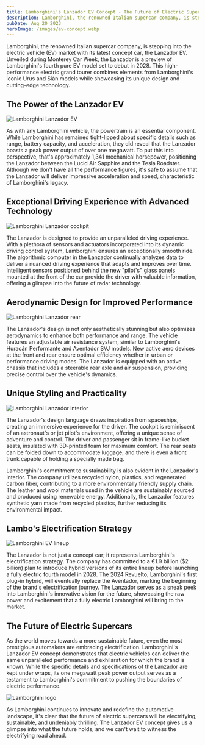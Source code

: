 ```yaml
---
title: Lamborghini's Lanzador EV Concept - The Future of Electric Supercars
description: Lamborghini, the renowned Italian supercar company, is stepping into the electric vehicle (EV) market with its latest concept car, the Lanzador EV. Unveiled during Monterey Car Week, the Lanzador is a preview of Lamborghini's fourth pure EV model set to debut in 2028.
pubDate: Aug 20 2023
heroImage: /images/ev-concept.webp
---
```


Lamborghini, the renowned Italian supercar company, is stepping into the electric vehicle (EV) market with its latest concept car, the Lanzador EV. Unveiled during Monterey Car Week, the Lanzador is a preview of Lamborghini's fourth pure EV model set to debut in 2028. This high-performance electric grand tourer combines elements from Lamborghini's iconic Urus and Sián models while showcasing its unique design and cutting-edge technology.

## The Power of the Lanzador EV

![Lamborghini Lanzador EV](https://cdn.vox-cdn.com/thumbor/JZ6XxZEXLI3wOeyNfyywe0lV1oE=/0x0:3824x1912/1400x933/filters:focal(1853x1038:2477x1662):no_upscale()/cdn.vox-cdn.com/uploads/chorus_image/image/71282959/lanzador_side.0.jpg)

As with any Lamborghini vehicle, the powertrain is an essential component. While Lamborghini has remained tight-lipped about specific details such as range, battery capacity, and acceleration, they did reveal that the Lanzador boasts a peak power output of over one megawatt. To put this into perspective, that's approximately 1,341 mechanical horsepower, positioning the Lanzador between the Lucid Air Sapphire and the Tesla Roadster. Although we don't have all the performance figures, it's safe to assume that the Lanzador will deliver impressive acceleration and speed, characteristic of Lamborghini's legacy.

## Exceptional Driving Experience with Advanced Technology

![Lamborghini Lanzador cockpit](https://cdn.vox-cdn.com/thumbor/07WJwiQUr1xNBO3Eni2ye45OIZ0=/0x0:3101x1551/1400x933/filters:focal(1095x413:1615x933):no_upscale()/cdn.vox-cdn.com/uploads/chorus_image/image/71282963/lanzador_cockpit.0.jpg)

The Lanzador is designed to provide an unparalleled driving experience. With a plethora of sensors and actuators incorporated into its dynamic driving control system, Lamborghini ensures an exceptionally smooth ride. The algorithmic computer in the Lanzador continually analyzes data to deliver a nuanced driving experience that adapts and improves over time. Intelligent sensors positioned behind the new "pilot's" glass panels mounted at the front of the car provide the driver with valuable information, offering a glimpse into the future of radar technology.

## Aerodynamic Design for Improved Performance

![Lamborghini Lanzador rear](https://cdn.vox-cdn.com/thumbor/jEfn-ixL_zGIzWCi5HTRILovvhQ=/0x0:3824x1912/1400x933/filters:focal(1913x789:2527x1403):no_upscale()/cdn.vox-cdn.com/uploads/chorus_image/image/71282966/lanzador_rear.0.jpg)

The Lanzador's design is not only aesthetically stunning but also optimizes aerodynamics to enhance both performance and range. The vehicle features an adjustable air resistance system, similar to Lamborghini's Huracán Performante and Aventador SVJ models. New active aero devices at the front and rear ensure optimal efficiency whether in urban or performance driving modes. The Lanzador is equipped with an active chassis that includes a steerable rear axle and air suspension, providing precise control over the vehicle's dynamics.

## Unique Styling and Practicality

![Lamborghini Lanzador interior](https://cdn.vox-cdn.com/thumbor/rlp4slWUnQaOl_kuS9PcrNBlTco=/0x0:3101x1551/1400x933/filters:focal(1396x306:1764x674):no_upscale()/cdn.vox-cdn.com/uploads/chorus_image/image/71282970/lanzador_interior.0.jpg)

The Lanzador's design language draws inspiration from spaceships, creating an immersive experience for the driver. The cockpit is reminiscent of an astronaut's or jet pilot's environment, offering a unique sense of adventure and control. The driver and passenger sit in frame-like bucket seats, insulated with 3D-printed foam for maximum comfort. The rear seats can be folded down to accommodate luggage, and there is even a front trunk capable of holding a specially made bag.

Lamborghini's commitment to sustainability is also evident in the Lanzador's interior. The company utilizes recycled nylon, plastics, and regenerated carbon fiber, contributing to a more environmentally friendly supply chain. The leather and wool materials used in the vehicle are sustainably sourced and produced using renewable energy. Additionally, the Lanzador features synthetic yarn made from recycled plastics, further reducing its environmental impact.

## Lambo's Electrification Strategy

![Lamborghini EV lineup](https://cdn.vox-cdn.com/thumbor/lPW3qJZSKK-TIZcmt0ncvlSe6B8=/0x0:3824x1912/1400x933/filters:focal(1939x742:2553x1356):no_upscale()/cdn.vox-cdn.com/uploads/chorus_image/image/71282974/lanzador_lineup.0.jpg)

The Lanzador is not just a concept car; it represents Lamborghini's electrification strategy. The company has committed to a €1.9 billion ($2 billion) plan to introduce hybrid versions of its entire lineup before launching a fully electric fourth model in 2028. The 2024 Revuelto, Lamborghini's first plug-in hybrid, will eventually replace the Aventador, marking the beginning of the brand's electrification journey. The Lanzador serves as a sneak peek into Lamborghini's innovative vision for the future, showcasing the raw power and excitement that a fully electric Lamborghini will bring to the market.

## The Future of Electric Supercars

As the world moves towards a more sustainable future, even the most prestigious automakers are embracing electrification. Lamborghini's Lanzador EV concept demonstrates that electric vehicles can deliver the same unparalleled performance and exhilaration for which the brand is known. While the specific details and specifications of the Lanzador are kept under wraps, its one megawatt peak power output serves as a testament to Lamborghini's commitment to pushing the boundaries of electric performance.

![Lamborghini logo](https://cdn.vox-cdn.com/thumbor/ayLFFKfyYuXYTJoT4RxasE7GZMk=/0x0:3840x1440/1400x933/filters:focal(1612x307:2248x943):no_upscale()/cdn.vox-cdn.com/uploads/chorus_image/image/71128123/lamborghini.0.png)

As Lamborghini continues to innovate and redefine the automotive landscape, it's clear that the future of electric supercars will be electrifying, sustainable, and undeniably thrilling. The Lanzador EV concept gives us a glimpse into what the future holds, and we can't wait to witness the electrifying road ahead.